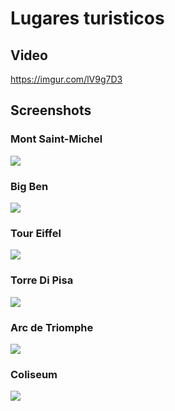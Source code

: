 # Lugares turisticos

## Video

https://imgur.com/lV9g7D3

## Screenshots

### Mont Saint-Michel
![](https://i.imgur.com/wh4NMSp.png)

### Big Ben
![](https://i.imgur.com/aPAAOeH.png)

### Tour Eiffel
![](https://i.imgur.com/8CbbsWX.png)

### Torre Di Pisa
![](https://i.imgur.com/nUU8BjK.png)

### Arc de Triomphe
![](https://i.imgur.com/MLZIH3p.png)

### Coliseum
![](https://i.imgur.com/mIBVYMJ.png)
